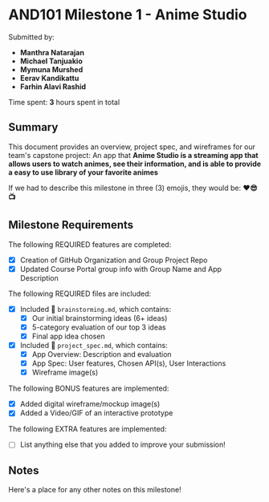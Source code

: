 <!-- (This is a comment) INSTRUCTIONS: Go through this page and fill out any **bolded** entries with their correct values.-->

# AND101 Milestone 1 - **Anime Studio**

Submitted by:
- **Manthra Natarajan**
- **Michael Tanjuakio**
- **Mymuna Murshed**
- **Eerav Kandikattu**
- **Farhin Alavi Rashid**

Time spent: **3** hours spent in total

## Summary

This document provides an overview, project spec, and wireframes for our team's capstone project: An app that **Anime Studio is a streaming app that allows users to watch animes, see their information, and is able to provide a easy to use library of your favorite animes**

If we had to describe this milestone in three (3) emojis, they would be: **❤️😎📺**

## Milestone Requirements

<!-- Please be sure to change the [ ] to [x] for any features you completed.  If a feature is not checked [x], you might miss the points for that item! -->

The following REQUIRED features are completed:

- [x] Creation of GitHub Organization and Group Project Repo
- [x] Updated Course Portal group info with Group Name and App Description

The following REQUIRED files are included:

- [x] Included 📄 `brainstorming.md`, which contains:
  - [x] Our initial brainstorming ideas (6+ ideas)
  - [x] 5-category evaluation of our top 3 ideas
  - [x] Final app idea chosen
- [x] Included 📄 `project_spec.md`, which contains:
  - [x] App Overview: Description and evaluation
  - [x] App Spec: User features, Chosen API(s), User Interactions
  - [x] Wireframe image(s)

The following BONUS features are implemented:

- [x] Added digital wireframe/mockup image(s)
- [x] Added a Video/GIF of an interactive prototype

The following EXTRA features are implemented:

- [ ] List anything else that you added to improve your submission!

## Notes

Here's a place for any other notes on this milestone!
